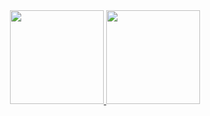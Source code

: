 








<div align="center">
  <a href="https://github.com/Marcelo.Dev">
  <img height="150em" src="https://github-readme-stats.vercel.app/api?username=MarcelobDev&show_icons=true&theme=dark&include_all_commits=true&count_private=true"/>
  <img height="150em" src="https://github-readme-stats.vercel.app/api/top-langs/?username=MarcelobDev&layout=compact&langs_count=7&theme=dark"/>
</div>
